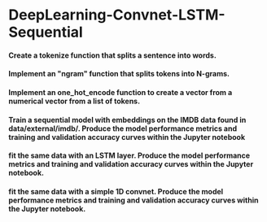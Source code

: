 # DeepLearning-Convnet-LSTM-Sequential

#### Create a tokenize function that splits a sentence into words.

#### Implement an "ngram" function that splits tokens into N-grams.

#### Implement an one_hot_encode function to create a vector from a numerical vector from a list of tokens.

#### Train a sequential model with embeddings on the IMDB data found in data/external/imdb/. Produce the model performance metrics and training and validation accuracy curves within the Jupyter notebook

#### fit the same data with an LSTM layer. Produce the model performance metrics and training and validation accuracy curves within the Jupyter notebook.

#### fit the same data with a simple 1D convnet. Produce the model performance metrics and training and validation accuracy curves within the Jupyter notebook.

